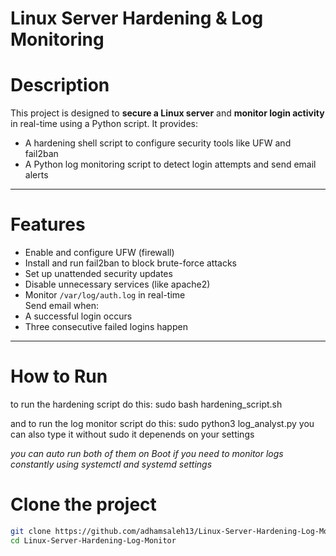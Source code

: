 #  Linux Server Hardening & Log Monitoring

# Description

This project is designed to **secure a Linux server** and **monitor login activity** in real-time using a Python script. It provides:

- A hardening shell script to configure security tools like UFW and fail2ban
- A Python log monitoring script to detect login attempts and send email alerts

---

# Features

* Enable and configure UFW (firewall)  
* Install and run fail2ban to block brute-force attacks  
* Set up unattended security updates  
* Disable unnecessary services (like apache2)  
* Monitor `/var/log/auth.log` in real-time  
 Send email when:
* A successful login occurs
* Three consecutive failed logins happen

---

# How to Run
to run the hardening script do this:
sudo bash hardening_script.sh

and to run the log monitor script do this:
sudo python3 log_analyst.py
you can also type it without sudo it depenends on your settings

*you can auto run both of them on Boot if you need to monitor logs constantly using systemctl and systemd settings*


# Clone the project

```bash
git clone https://github.com/adhamsaleh13/Linux-Server-Hardening-Log-Monitor.git
cd Linux-Server-Hardening-Log-Monitor

